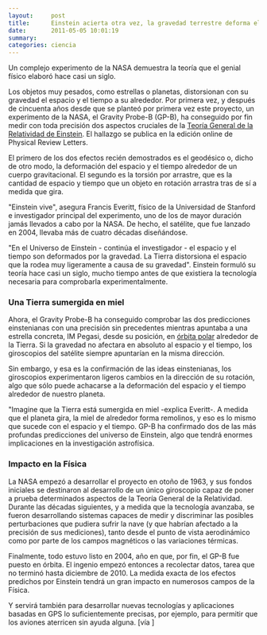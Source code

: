 ```yaml
---
layout:     post
title:      Einstein acierta otra vez, la gravedad terrestre deforma el espacio y el tiempo
date:       2011-05-05 10:01:19
summary:    
categories: ciencia
---
```


Un complejo experimento de la NASA demuestra la teoría que el genial físico elaboró hace casi un siglo.

Los objetos muy pesados, como estrellas o planetas, distorsionan con su gravedad el espacio y el tiempo a su alrededor. Por primera vez, y después de cincuenta años desde que se planteó por primera vez este proyecto, un experimento de la NASA, el Gravity Probe-B (GP-B), ha conseguido por fin medir con toda precisión dos aspectos cruciales de la <a href="http://es.wikipedia.org/wiki/Teor%C3%ADa_general_de_la_relatividad" target="_blank">Teoría General de la Relatividad de Einstein</a>. El hallazgo se publica en la edición online de Physical Review Letters.

El primero de los dos efectos recién demostrados es el geodésico o, dicho de otro modo, la deformación del espacio y el tiempo alrededor de un cuerpo gravitacional. El segundo es la torsión por arrastre, que es la cantidad de espacio y tiempo que un objeto en rotación arrastra tras de sí a medida que gira.

"Einstein vive", asegura Francis Everitt, físico de la Universidad de Stanford e investigador principal del experimento, uno de los de mayor duración jamás llevados a cabo por la NASA. De hecho, el satélite, que fue lanzado en 2004, llevaba más de cuatro décadas diseñándose.

"En el Universo de Einstein - continúa el investigador - el espacio y el tiempo son deformados por la gravedad. La Tierra distorsiona el espacio que la rodea muy ligeramente a causa de su gravedad". Einstein formuló su teoría hace casi un siglo, mucho tiempo antes de que existiera la tecnología necesaria para comprobarla experimentalmente.

### Una Tierra sumergida en miel

Ahora, el Gravity Probe-B ha conseguido comprobar las dos predicciones einstenianas con una precisión sin precedentes mientras apuntaba a una estrella concreta, IM Pegasi, desde su posición, en <a href="http://en.wikipedia.org/wiki/Polar_orbit" target="_blank">órbita polar</a> alrededor de la Tierra. Si la gravedad no afectara en absoluto al espacio y el tiempo, los giroscopios del satélite siempre apuntarían en la misma dirección.

Sin embargo, y esa es la confirmación de las ideas einstenianas, los giroscopios experimentaron ligeros cambios en la dirección de su rotación, algo que sólo puede achacarse a la deformación del espacio y el tiempo alrededor de nuestro planeta.

"Imagine que la Tierra está sumergida en miel -explica Everitt-. A medida que el planeta gira, la miel de alrededor forma remolinos, y eso es lo mismo que sucede con el espacio y el tiempo. GP-B ha confirmado dos de las más profundas predicciones del universo de Einstein, algo que tendrá enormes implicaciones en la investigación astrofísica.

### Impacto en la Física

La NASA empezó a desarrollar el proyecto en otoño de 1963, y sus fondos iniciales se destinaron al desarrollo de un único giroscopio capaz de poner a prueba determinados aspectos de la Teoría General de la Relatividad. Durante las décadas siguientes, y a medida que la tecnología avanzaba, se fueron desarrollando sistemas capaces de medir y discriminar las posibles perturbaciones que pudiera sufrir la nave (y que habrían afectado a la precisión de sus mediciones), tanto desde el punto de vista aerodinámico como por parte de los campos magnéticos o las variaciones térmicas.

Finalmente, todo estuvo listo en 2004, año en que, por fin, el GP-B fue puesto en órbita. El ingenio empezó entonces a recolectar datos, tarea que no terminó hasta diciembre de 2010. La medida exacta de los efectos predichos por Einstein tendrá un gran impacto en numerosos campos de la Física.

Y servirá también para desarrollar nuevas tecnologías y aplicaciones basadas en GPS lo suficientemente precisas, por ejemplo, para permitir que los aviones aterricen sin ayuda alguna. [vía <a href="http://www.abc.es/20110505/ciencia/abci-einstein-acierta-otra-gravedad-201105050942.html" target="_blank"></a>]